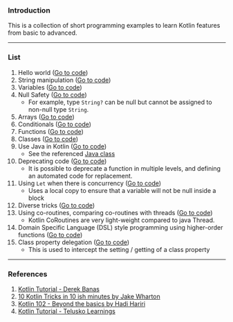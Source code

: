 ### Introduction

This is a collection of short programming examples to learn Kotlin features from basic to advanced.

---
### List

1. Hello world ([Go to code](src/main/kotlin/tutorial/HelloWorld.kt))
1. String manipulation ([Go to code](src/main/kotlin/tutorial/Strings.kt))
1. Variables ([Go to code](src/main/kotlin/tutorial/Variables.kt))
1. Null Safety ([Go to code](src/main/kotlin/tutorial/NullSafety.kt))
    * For example, type `String?` can be null but cannot be assigned to non-null type `String`.
1. Arrays ([Go to code](src/main/kotlin/tutorial/Arrays.kt))
1. Conditionals ([Go to code](src/main/kotlin/tutorial/Conditionals.kt))
1. Functions ([Go to code](src/main/kotlin/tutorial/Functions.kt))
1. Classes ([Go to code](src/main/kotlin/tutorial/Classes.kt))
1. Use Java in Kotlin ([Go to code](src/main/kotlin/tutorial/JavaInKotlin.kt))
    * See the referenced [Java class](src/main/java/tutorial/Person.java)
1. Deprecating code ([Go to code](src/main/kotlin/tutorial/Deprecation.kt))
    * It is possible to deprecate a function in multiple levels, and defining an automated code for replacement.
1. Using `Let` when there is concurrency ([Go to code](src/main/kotlin/tutorial/Let.kt))
    * Uses a local copy to ensure that a variable will not be null inside a block
1. Diverse tricks ([Go to code](src/main/kotlin/tutorial/Tricks.kt))
1. Using co-routines, comparing co-routines with threads ([Go to code](src/main/kotlin/tutorial/CoroutinesThreads.kt))
    * Kotlin CoRoutines are very light-weight compared to java Thread.
1. Domain Specific Language (DSL) style programming using higher-order functions ([Go to code](src/main/kotlin/tutorial/DomainSpecificLanguages.kt))
1. Class property delegation ([Go to code](src/main/kotlin/tutorial/ClassPropertyDelegates.kt))
    * This is used to intercept the setting / getting of a class property

---
### References

1. [Kotlin Tutorial - Derek Banas](https://www.youtube.com/watch?v=H_oGi8uuDpA&t=2432s)
1. [10 Kotlin Tricks in 10 ish minutes by Jake Wharton](https://www.youtube.com/watch?v=0sPzDwS55wM&t=269s)
1. [Kotlin 102 - Beyond the basics by Hadi Hariri](https://www.youtube.com/watch?v=a7QpoMj2uIA)
1. [Kotlin Tutorial - Telusko Learnings](https://www.youtube.com/watch?v=Org0vh-VSgA&list=PLsyeobzWxl7rooJFZhc3qPLwVROovGCfh&index=2&t=6s)